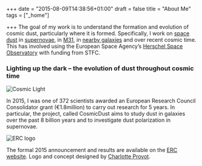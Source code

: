 +++
date = "2015-08-09T14:38:56+01:00"
draft = false
title = "About Me"
tags = ["_home"]

+++
The goal of my work is to understand the formation and evolution of cosmic dust, particularly where it is formed.  Specifically, I work on [space dust](http://haley.gomez.me.uk/cosmic-dust/) in [supernovae](http://haley.gomez.me.uk/supernova-dust-factories/), in [M31](http://haley.gomez.me.uk/dust-in-the-andromeda-galaxy/), in [nearby galaxies](http://haley.gomez.me.uk/the-herschel-reference-survey-results/) and over recent cosmic time. This has involved using the European Space Agency’s [Herschel Space Observatory](http://haley.gomez.me.uk/a-blind-dust-survey-of-the-sky/) with funding from STFC.

### Lighting up the dark – the evolution of dust throughout cosmic time

![Cosmic Light](/images/Cosmic_logo-011.jpg)

In 2015, I was one of 372 scientists awarded an European Research Council Consolidator grant (€1.8million) to carry out research for 5 years. In particular, the project, called CosmicDust aims to study dust in galaxies over the past 8 billion years and to investigate dust polarization in supernovae.

![ERC logo](/images/erc.jpg)

The formal 2015 announcement and results are available on the [ERC website](https://www.astro.cf.ac.uk/newsandevents/resources/press_release_cog2014_results.pdf).  Logo and concept designed by [Charlotte Provot](http://www.charlotteprovot.com/).

